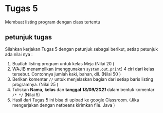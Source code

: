 # Tugas 5
Membuat listing program dengan class tertentu

## petunjuk tugas
Silahkan kerjakan Tugas 5 dengan petunjuk sebagai berikut, setiap petunjuk ada nilai nya :
1. Buatlah listing program untuk kelas Meja (Nilai 20 )
2. WAJIB menampilkan (menggunakan `system.out.print`) 4 ciri dari kelas tersebut. Contohnya jumlah kaki, bahan, dll. (Nilai 50 )
3. Berikan komentar `//` untuk  menjelaskan bagian dari setiap baris listing programnya. (Nilai 25 )
4. Tuliskan **Nama**, **kelas** dan **tanggal** ***13/09/2021*** dalam bentuk komentar `/* */`  (Nilai 5)
5. Hasil dari Tugas 5 ini bisa di upload ke google Classroom. (Jika mengerjakan dengan netbeans kirimkan file. Java )
